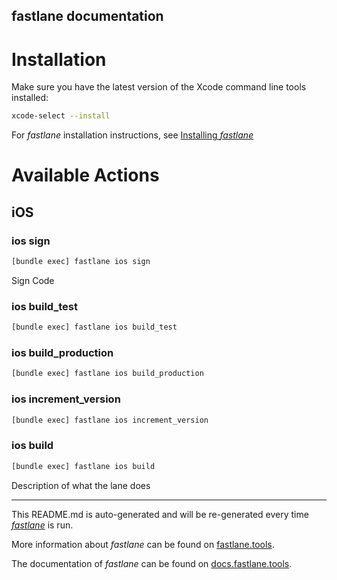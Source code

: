 fastlane documentation
----

# Installation

Make sure you have the latest version of the Xcode command line tools installed:

```sh
xcode-select --install
```

For _fastlane_ installation instructions, see [Installing _fastlane_](https://docs.fastlane.tools/#installing-fastlane)

# Available Actions

## iOS

### ios sign

```sh
[bundle exec] fastlane ios sign
```

Sign Code

### ios build_test

```sh
[bundle exec] fastlane ios build_test
```



### ios build_production

```sh
[bundle exec] fastlane ios build_production
```



### ios increment_version

```sh
[bundle exec] fastlane ios increment_version
```



### ios build

```sh
[bundle exec] fastlane ios build
```

Description of what the lane does

----

This README.md is auto-generated and will be re-generated every time [_fastlane_](https://fastlane.tools) is run.

More information about _fastlane_ can be found on [fastlane.tools](https://fastlane.tools).

The documentation of _fastlane_ can be found on [docs.fastlane.tools](https://docs.fastlane.tools).
